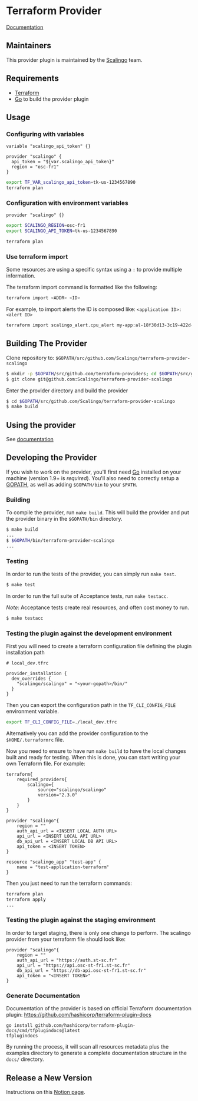 # Terraform Provider

[Documentation](https://registry.terraform.io/providers/Scalingo/scalingo/latest/docs)

## Maintainers

This provider plugin is maintained by the [Scalingo](https://scalingo.com) team.

## Requirements

-	[Terraform](https://developer.hashicorp.com/terraform/downloads)
-	[Go](https://go.dev/doc/install) to build the provider plugin

## Usage

### Configuring with variables

```
variable "scalingo_api_token" {}

provider "scalingo" {
  api_token = "${var.scalingo_api_token}"
  region = "osc-fr1"
}
```

```bash
export TF_VAR_scalingo_api_token=tk-us-1234567890
terraform plan
```

### Configuration with environment variables

```
provider "scalingo" {}
```

```bash
export SCALINGO_REGION=osc-fr1
export SCALINGO_API_TOKEN=tk-us-1234567890

terraform plan
```

### Use terraform import

Some resources are using a specific syntax using a `:` to provide multiple information.

The terraform import command is formatted like the following:

```bash
terraform import <ADDR> <ID>
```

For example, to import alerts the ID is composed like: `<application ID>:<alert ID>`

```bash
terraform import scalingo_alert.cpu_alert my-app:al-18f30d13-3c19-422d-a0d6-6cdb254baeb7
```


## Building The Provider

Clone repository to: `$GOPATH/src/github.com/Scalingo/terraform-provider-scalingo`

```sh
$ mkdir -p $GOPATH/src/github.com/terraform-providers; cd $GOPATH/src/github.com/Scalingo
$ git clone git@github.com:Scalingo/terraform-provider-scalingo
```

Enter the provider directory and build the provider

```sh
$ cd $GOPATH/src/github.com/Scalingo/terraform-provider-scalingo
$ make build
```

## Using the provider

See [documentation](https://registry.terraform.io/providers/Scalingo/scalingo/latest/docs)

## Developing the Provider

If you wish to work on the provider, you'll first need
[Go](http://www.golang.org) installed on your machine (version 1.9+ is
*required*). You'll also need to correctly setup a
[GOPATH](http://golang.org/doc/code.html#GOPATH), as well as adding
`$GOPATH/bin` to your `$PATH`.

### Building

To compile the provider, run `make build`. This will build the provider and put
the provider binary in the `$GOPATH/bin` directory.

```sh
$ make build
...
$ $GOPATH/bin/terraform-provider-scalingo
...
```

### Testing

In order to run the tests of the provider, you can simply run `make test`.

```sh
$ make test
```

In order to run the full suite of Acceptance tests, run `make testacc`.

*Note:* Acceptance tests create real resources, and often cost money to run.

```sh
$ make testacc
```

### Testing the plugin against the development environment

First you will need to create a terraform configuration file defining the plugin installation path

```
# local_dev.tfrc

provider_installation {
  dev_overrides {
    "scalingo/scalingo" = "<your-gopath>/bin/"
  }
}
```

Then you can export the configuration path in the `TF_CLI_CONFIG_FILE` environment variable.

```sh
export TF_CLI_CONFIG_FILE=./local_dev.tfrc
```

Alternatively you can add the provider configuration to the `$HOME/.terraformrc` file.

Now you need to ensure to have run `make build` to have the local changes built and ready for testing.
When this is done, you can start writing your own Terraform file. For example:

```
terraform{
    required_providers{
        scalingo={
            source="scalingo/scalingo"
            version="2.3.0"
        }
    }
}

provider "scalingo"{
    region = ""
    auth_api_url = <INSERT LOCAL AUTH URL>
    api_url = <INSERT LOCAL API URL>
    db_api_url = <INSERT LOCAL DB API URL>
    api_token = <INSERT TOKEN>
}

resource "scalingo_app" "test-app" {
    name = "test-application-terraform"
}
```

Then you just need to run the terraform commands:
```sh
terraform plan
terraform apply
...
```

### Testing the plugin against the staging environment

In order to target staging, there is only one change to perform. The scalingo provider
from your terraform file should look like:

```
provider "scalingo"{
    region = ""
    auth_api_url = "https://auth.st-sc.fr"
    api_url = "https://api.osc-st-fr1.st-sc.fr"
    db_api_url = "https://db-api.osc-st-fr1.st-sc.fr"
    api_token = "<INSERT TOKEN>"
}

```

### Generate Documentation

Documentation of the provider is based on official Terraform documentation
plugin: https://github.com/hashicorp/terraform-plugin-docs

```
go install github.com/hashicorp/terraform-plugin-docs/cmd/tfplugindocs@latest
tfplugindocs
```

By running the process, it will scan all resources metadata plus the examples
directory to generate a complete documentation structure in the `docs/`
directory.

## Release a New Version

Instructions on this [Notion page](https://www.notion.so/scalingooriginal/New-Terraform-Provider-Release-40cd0af66b1f48148fb641ea138a22e5).
